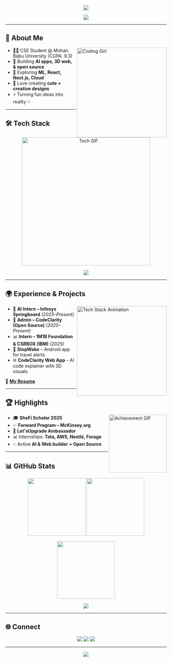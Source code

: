 <!-- Banner -->
<p align="center">
  <img src="https://capsule-render.vercel.app/api?type=transparent&color=8A2BE2&height=200&section=header&text=Sushma%20Damacharla&fontSize=60&fontColor=8A2BE2&animation=fadeIn&fontAlignY=40&desc=AI%20%7C%20Web%20%7C%20Open%20Source&descAlignY=65&descAlign=50" />
</p>

<!-- Typing Intro -->
<p align="center">
  <a href="https://github.com/Sushma-1706">
    <img src="https://readme-typing-svg.herokuapp.com?size=26&color=8A2BE2&center=true&vCenter=true&width=650&lines=👋+Hi%2C+I'm+Sushma+Damacharla;🚀+AI+%26+Web+Explorer;💻+Open+Source+Contributor;✨+Always+Learning+%26+Creating" />
  </a>
</p>

---

## 🌟 About Me  

<img align="right" alt="Coding Girl" width="280" src="https://media.giphy.com/media/L1R1tvI9svkIWwpVYr/giphy.gif" />

- 👩‍💻 CSE Student @ Mohan Babu University (CGPA: 9.3)  
- 🚀 Building **AI apps, 3D web, & open source**  
- 🌱 Exploring **ML, React, Next.js, Cloud**  
- 🎯 Love creating **cute + creative designs**  
- ⚡ Turning fun ideas into reality ✨  

---

## 🛠️ Tech Stack  

<p align="center">
  <img src="https://static01.nyt.com/images/2020/01/01/business/01Techfix-print/01Techfix-print-superJumbo.gif" alt="Tech GIF" width="400">
</p>

<p align="center">
  <img src="https://skillicons.dev/icons?i=python,java,cpp,js,html,css,react,tailwind,fastapi,nodejs,docker,git,vercel,figma&theme=light" />
</p>

---

## 🌍 Experience & Projects  

<img align="right" alt="Tech Stack Animation" width="280" src="https://media.giphy.com/media/qgQUggAC3Pfv687qPC/giphy.gif" />

- 💼 **AI Intern – Infosys Springboard** *(2025–Present)*  
- 🚀 **Admin – CodeClarity (Open Source)** *(2025–Present)*  
- 📊 **Intern – 1M1B Foundation & CSRBOX (IBM)** *(2025)*  
- 📱 **StopWake** – Android app for travel alerts  
- 🌐 **CodeClarity Web App** – AI code explainer with 3D visuals  

📄 [**My Resume**](https://drive.google.com/file/d/1Bv0OIZWNagg9uA36L16OCcfxE9VpljSE/view?usp=drive_link)  

---

## 🏆 Highlights  

<img align="right" width="180" src="https://www.icegif.com/wp-content/uploads/icegif-2710.gif" alt="Achievement GIF">

- 🎓 **SheFi Scholar 2025**  
- ✅ **Forward Program – McKinsey.org**  
- 🌸 **Let'sUpgrade Ambassador**  
- 📊 Internships: **Tata, AWS, Nestlé, Forage**  
- 💡 Active **AI & Web builder + Open Source**  

---

## 📊 GitHub Stats  

<p align="center">
  <img src="https://github-readme-stats.vercel.app/api?username=Sushma-1706&show_icons=true&theme=radical&count_private=true&include_all_commits=true" height="180" />
  <img src="https://github-readme-stats.vercel.app/api/top-langs/?username=Sushma-1706&layout=compact&theme=radical" height="180" />
</p>

<p align="center">
  <img src="https://streak-stats.demolab.com?user=Sushma-1706&theme=radical&hide_border=true" height="180" />
</p>

<p align="center">
  <img src="https://github-profile-trophy.vercel.app/?username=Sushma-1706&theme=radical&no-frame=true&row=1&column=6" />
</p>

---

## 🌐 Connect  

<p align="center">
  <a href="mailto:damacharlasushma@gmail.com"><img src="https://img.shields.io/badge/Email-D14836?style=for-the-badge&logo=gmail&logoColor=white"/></a>
  <a href="https://www.linkedin.com/in/sushma-damacharla"><img src="https://img.shields.io/badge/LinkedIn-0A66C2?style=for-the-badge&logo=linkedin&logoColor=white"/></a>
  <a href="https://sushma-1706.github.io"><img src="https://img.shields.io/badge/Portfolio-FF69B4?style=for-the-badge&logo=vercel&logoColor=white"/></a>
</p>

---

<!-- Footer -->
<p align="center">
  <img src="https://capsule-render.vercel.app/api?type=waving&color=8A2BE2&height=120&section=footer"/>
</p>
